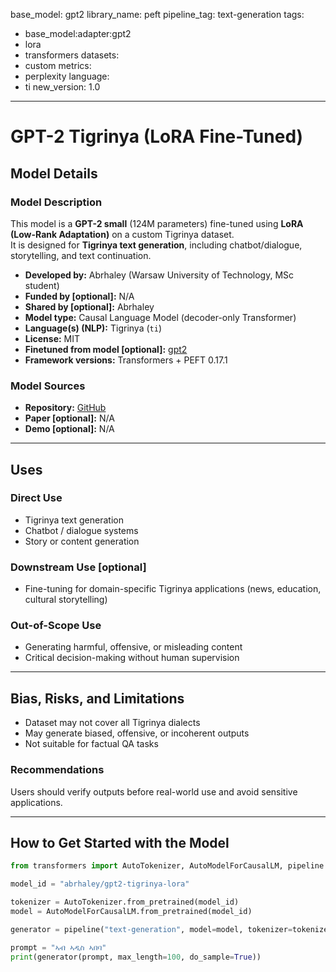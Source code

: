 base_model: gpt2
library_name: peft
pipeline_tag: text-generation
tags:
- base_model:adapter:gpt2
- lora
- transformers
datasets:
- custom
metrics:
- perplexity
language:
- ti
new_version: 1.0
---

# GPT-2 Tigrinya (LoRA Fine-Tuned)

## Model Details

### Model Description

This model is a **GPT-2 small** (124M parameters) fine-tuned using **LoRA (Low-Rank Adaptation)** on a custom Tigrinya dataset.  
It is designed for **Tigrinya text generation**, including chatbot/dialogue, storytelling, and text continuation.  

- **Developed by:** Abrhaley (Warsaw University of Technology, MSc student)  
- **Funded by [optional]:** N/A  
- **Shared by [optional]:** Abrhaley  
- **Model type:** Causal Language Model (decoder-only Transformer)  
- **Language(s) (NLP):** Tigrinya (`ti`)  
- **License:** MIT  
- **Finetuned from model [optional]:** [gpt2](https://huggingface.co/gpt2)  
- **Framework versions:** Transformers + PEFT 0.17.1  

### Model Sources

- **Repository:** [GitHub](https://github.com/abrhaleyarefaine1997/gpt2-tigrinya-lora)  
- **Paper [optional]:** N/A  
- **Demo [optional]:** N/A  

---

## Uses

### Direct Use

- Tigrinya text generation  
- Chatbot / dialogue systems  
- Story or content generation  

### Downstream Use [optional]

- Fine-tuning for domain-specific Tigrinya applications (news, education, cultural storytelling)  

### Out-of-Scope Use

- Generating harmful, offensive, or misleading content  
- Critical decision-making without human supervision  

---

## Bias, Risks, and Limitations

- Dataset may not cover all Tigrinya dialects  
- May generate biased, offensive, or incoherent outputs  
- Not suitable for factual QA tasks  

### Recommendations

Users should verify outputs before real-world use and avoid sensitive applications.  

---

## How to Get Started with the Model

```python
from transformers import AutoTokenizer, AutoModelForCausalLM, pipeline

model_id = "abrhaley/gpt2-tigrinya-lora"

tokenizer = AutoTokenizer.from_pretrained(model_id)
model = AutoModelForCausalLM.from_pretrained(model_id)

generator = pipeline("text-generation", model=model, tokenizer=tokenizer)

prompt = "ኣብ ኣዲስ ኣበባ"
print(generator(prompt, max_length=100, do_sample=True))

